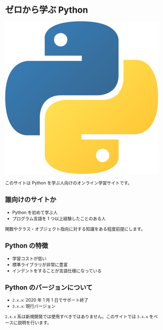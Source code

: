 # ゼロから学ぶ Python

<div align="center">
    <img src="img/python.svg" />
</div>

このサイトは Python を学ぶ人向けのオンライン学習サイトです。

## 誰向けのサイトか

- Python を初めて学ぶ人
- プログラム言語を 1 つ以上経験したことのある人

関数やクラス・オブジェクト指向に対する知識をある程度前提にします。

## Python の特徴

- 学習コストが低い
- 標準ライブラリが非常に豊富
- インデントをすることが言語仕様になっている

## Python のバージョンについて

- `2.x.x`: 2020 年 1 月 1 日でサポート終了
- `3.x.x`: 現行バージョン

`2.x.x` 系は新規開発では使用すべきではありません。このサイトでは `3.x.x` をベースに説明を行います。
